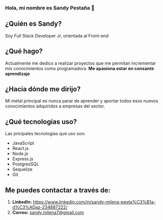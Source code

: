### Hola, mi nombre es Sandy Pestaña 👋


## **¿Quién es Sandy?**
Soy Full Stack Developer Jr, orientada al Front-end

## **¿Qué hago?**
Actualmente me dedico a realizar proyectos que me permitan incrementar mis conocimientos como programadora. **Me apasiona estar en consante aprendizaje** 

## **¿Hacia dónde me dirijo?**
Mi metal principal es nunca parar de aprender y aportar todos esos nuevos conocimientos adquiridos a empresas del sector.

## **¿Qué tecnologías uso?**
Las pricipales tecnologías que uso son:
- JavaScript
- React.js
- Node.js
- Express.js
- PostgresSQL
- Sequelize
- Git

## **Me puedes contactar a través de:**
1. **LinkedIn:** https://www.linkedin.com/in/sandy-milena-pesta%C3%B1a-d%C3%ADaz-234887222/
2. **Correo:** sandy.milena7@gmail.com
